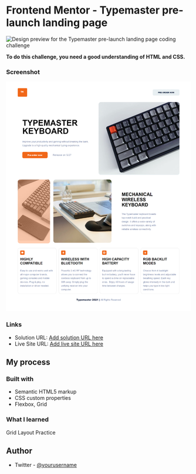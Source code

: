 # Frontend Mentor - Typemaster pre-launch landing page

![Design preview for the Typemaster pre-launch landing page
 coding challenge](./preview.jpg)

**To do this challenge, you need a good understanding of HTML and CSS.**

### Screenshot

![](./assets/screenshot.png)

### Links

- Solution URL: [Add solution URL here](https://github.com/rameshkmunjal/rameshkmunjal.github.io/tree/master/projects/files/webpage/17_typemaster_landing_page)
- Live Site URL: [Add live site URL here](https://rameshkmunjal.github.io/projects/files/webpage/17_typemaster_landing_page/index.html)

## My process

### Built with

- Semantic HTML5 markup
- CSS custom properties
- Flexbox, Grid


### What I learned
Grid Layout Practice

## Author

- Twitter - [@yourusername](https://www.twitter.com/tech_munjal)
